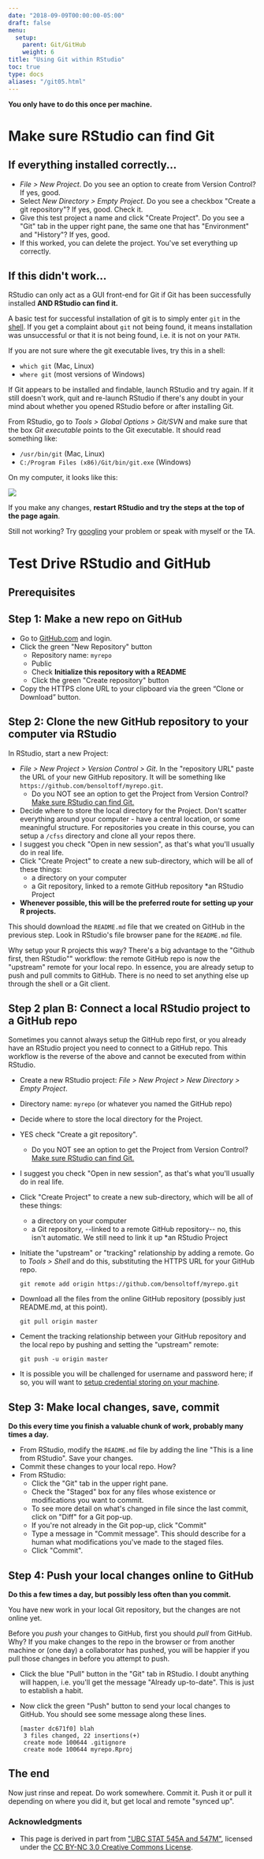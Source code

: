```yaml
---
date: "2018-09-09T00:00:00-05:00"
draft: false
menu:
  setup:
    parent: Git/GitHub
    weight: 6
title: "Using Git within RStudio"
toc: true
type: docs
aliases: "/git05.html"
---
```




**You only have to do this once per machine.**

# Make sure RStudio can find Git

## If everything installed correctly...

* *File > New Project*. Do you see an option to create from Version Control? If yes, good.
* Select *New Directory > Empty Project*. Do you see a checkbox "Create a git repository"? If yes, good. Check it.
* Give this test project a name and click "Create Project". Do you see a "Git" tab in the upper right pane, the same one that has "Environment" and "History"? If yes, good.
* If this worked, you can delete the project. You've set everything up correctly.

## If this didn't work...

RStudio can only act as a GUI front-end for Git if Git has been successfully installed **AND RStudio can find it.**

A basic test for successful installation of git is to simply enter `git` in the [shell](/setup/shell/). If you get a complaint about `git` not being found, it means installation was unsuccessful or that it is not being found, i.e. it is not on your `PATH`.

If you are not sure where the git executable lives, try this in a shell:

* `which git` (Mac, Linux)
* `where git` (most versions of Windows)

If Git appears to be installed and findable, launch RStudio and try again. If it still doesn't work, quit and re-launch RStudio if there's any doubt in your mind about whether you opened RStudio before or after installing Git.

From RStudio, go to *Tools > Global Options > Git/SVN* and make sure that the box *Git executable* points to the Git executable. It should read something like:

* `/usr/bin/git` (Mac, Linux)
* `C:/Program Files (x86)/Git/bin/git.exe` (Windows)

On my computer, it looks like this:

![](/img/git_exec.png)

If you make any changes, **restart RStudio and try the steps at the top of the page again**.

Still not working? Try [googling](https://www.google.com) your problem or speak with myself or the TA.

# Test Drive RStudio and GitHub

## Prerequisites

## Step 1: Make a new repo on GitHub

* Go to [GitHub.com](https://www.github.com) and login.
* Click the green "New Repository" button
    * Repository name: `myrepo`
    * Public
    * Check **Initialize this repository with a README**
    * Click the green "Create repository" button
* Copy the HTTPS clone URL to your clipboard via the green “Clone or Download” button.

## Step 2: Clone the new GitHub repository to your computer via RStudio

In RStudio, start a new Project:

* *File > New Project > Version Control > Git*. In the "repository URL" paste the URL of your new GitHub repository. It will be something like `https://github.com/bensoltoff/myrepo.git`.
    * Do you NOT see an option to get the Project from Version Control? [Make sure RStudio can find Git.](/setup/git-with-rstudio/#make-sure-rstudio-can-find-git)
* Decide where to store the local directory for the Project. Don't scatter everything around your computer - have a central location, or some meaningful structure. For repositories you create in this course, you can setup a `/cfss` directory and clone all your repos there.
* I suggest you check "Open in new session", as that's what you'll usually do in real life.
* Click "Create Project" to create a new sub-directory, which will be all of these things:
    * a directory on your computer
    * a Git repository, linked to a remote GitHub repository
    *an RStudio Project
* **Whenever possible, this will be the preferred route for setting up your R projects.**

This should download the `README.md` file that we created on GitHub in the previous step. Look in RStudio's file browser pane for the `README.md` file.

Why setup your R projects this way? There's a big advantage to the "Github first, then RStudio"" workflow: the remote GitHub repo is now the "upstream" remote for your local repo. In essence, you are already setup to push and pull commits to GitHub. There is no need to set anything else up through the shell or a Git client.

## Step 2 plan B: Connect a local RStudio project to a GitHub repo

Sometimes you cannot always setup the GitHub repo first, or you already have an RStudio project you need to connect to a GitHub repo. This workflow is the reverse of the above and cannot be executed from within RStudio.

* Create a new RStudio project: *File > New Project > New Directory > Empty Project*.
* Directory name: `myrepo` (or whatever you named the GitHub repo)
* Decide where to store the local directory for the Project.
* YES check "Create a git repository".
    * Do you NOT see an option to get the Project from Version Control? [Make sure RStudio can find Git.](/setup/git-with-rstudio/#make-sure-rstudio-can-find-git)
* I suggest you check "Open in new session", as that's what you'll usually do in real life.
* Click "Create Project" to create a new sub-directory, which will be all of these things:
    * a directory on your computer
    * a Git repository, --linked to a remote GitHub repository-- no, this isn't automatic. We still need to link it up
    *an RStudio Project
* Initiate the "upstream" or "tracking" relationship by adding a remote. Go to *Tools > Shell* and do this, substituting the HTTPS URL for your GitHub repo.

    `git remote add origin https://github.com/bensoltoff/myrepo.git`

* Download all the files from the online GitHub repository (possibly just README.md, at this point).

    `git pull origin master`

* Cement the tracking relationship between your GitHub repository and the local repo by pushing and setting the "upstream" remote:

    `git push -u origin master`

* It is possible you will be challenged for username and password here; if so, you will want to [setup credential storing on your machine](/setup/git-cache-credentials/).

## Step 3: Make local changes, save, commit

**Do this every time you finish a valuable chunk of work, probably many times a day.**

* From RStudio, modify the `README.md` file by adding the line "This is a line from RStudio". Save your changes.
* Commit these changes to your local repo. How?
* From RStudio:
    * Click the "Git" tab in the upper right pane.
    * Check the "Staged" box for any files whose existence or modifications you want to commit.
    * To see more detail on what's changed in file since the last commit, click on "Diff" for a Git pop-up.
    * If you're not already in the Git pop-up, click "Commit"
    * Type a message in "Commit message". This should describe for a human what modifications you've made to the staged files.
    * Click "Commit".
    
## Step 4: Push your local changes online to GitHub

**Do this a few times a day, but possibly less often than you commit.**

You have new work in your local Git repository, but the changes are not online yet.

Before you *push* your changes to GitHub, first you should *pull* from GitHub. Why? If you make changes to the repo in the browser or from another machine or (one day) a collaborator has pushed, you will be happier if you pull those changes in before you attempt to push.

* Click the blue "Pull" button in the "Git" tab in RStudio. I doubt anything will happen, i.e. you'll get the message "Already up-to-date". This is just to establish a habit.
* Now click the green "Push" button to send your local changes to GitHub. You should see some message along these lines.

    ```
    [master dc671f0] blah
     3 files changed, 22 insertions(+)
     create mode 100644 .gitignore
     create mode 100644 myrepo.Rproj
    ```

## The end

Now just rinse and repeat. Do work somewhere. Commit it. Push it or pull it depending on where you did it, but get local and remote "synced up".

### Acknowledgments


* This page is derived in part from ["UBC STAT 545A and 547M"](http://stat545.com), licensed under the [CC BY-NC 3.0 Creative Commons License](https://creativecommons.org/licenses/by-nc/3.0/).
